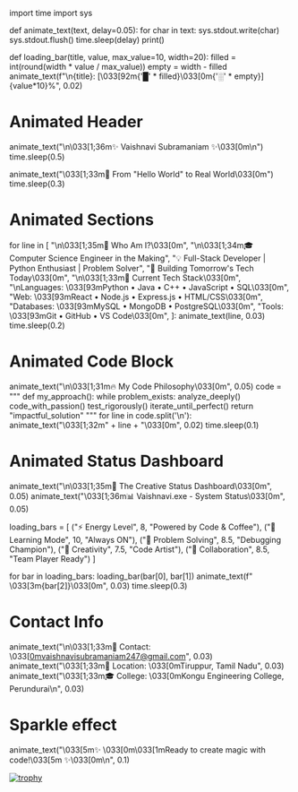 import time
import sys

def animate_text(text, delay=0.05):
    for char in text:
        sys.stdout.write(char)
        sys.stdout.flush()
        time.sleep(delay)
    print()

def loading_bar(title, value, max_value=10, width=20):
    filled = int(round(width * value / max_value))
    empty = width - filled
    animate_text(f"\n{title}: [\033[92m{'█' * filled}\033[0m{'░' * empty}] {value*10}%", 0.02)

# Animated Header
animate_text("\n\033[1;36m✨ Vaishnavi Subramaniam ✨\033[0m\n")
time.sleep(0.5)

animate_text("\033[1;33m🌟 From \"Hello World\" to Real World\033[0m")
time.sleep(0.3)

# Animated Sections
for line in [
    "\n\033[1;35m🎯 Who Am I?\033[0m",
    "\n\033[1;34m🎓 Computer Science Engineer in the Making",
    "💡 Full-Stack Developer | Python Enthusiast | Problem Solver",
    "🚀 Building Tomorrow's Tech Today\033[0m",
    "\n\033[1;33m🎯 Current Tech Stack\033[0m",
    "\nLanguages: \033[93mPython • Java • C++ • JavaScript • SQL\033[0m",
    "Web: \033[93mReact • Node.js • Express.js • HTML/CSS\033[0m",
    "Databases: \033[93mMySQL • MongoDB • PostgreSQL\033[0m",
    "Tools: \033[93mGit • GitHub • VS Code\033[0m",
]:
    animate_text(line, 0.03)
    time.sleep(0.2)

# Animated Code Block
animate_text("\n\033[1;31m🔥 My Code Philosophy\033[0m", 0.05)
code = """
def my_approach():
    while problem_exists:
        analyze_deeply()
        code_with_passion()
        test_rigorously()
        iterate_until_perfect()
    return "impactful_solution"
"""
for line in code.split('\n'):
    animate_text("\033[1;32m" + line + "\033[0m", 0.02)
    time.sleep(0.1)

# Animated Status Dashboard
animate_text("\n\033[1;35m🎪 The Creative Status Dashboard\033[0m", 0.05)
animate_text("\033[1;36m📊 Vaishnavi.exe - System Status\033[0m", 0.05)

loading_bars = [
    ("⚡ Energy Level", 8, "Powered by Code & Coffee"),
    ("🧠 Learning Mode", 10, "Always ON"),
    ("🔧 Problem Solving", 8.5, "Debugging Champion"),
    ("🎨 Creativity", 7.5, "Code Artist"),
    ("🤝 Collaboration", 8.5, "Team Player Ready")
]

for bar in loading_bars:
    loading_bar(bar[0], bar[1])
    animate_text(f"   \033[3m{bar[2]}\033[0m", 0.03)
    time.sleep(0.3)

# Contact Info
animate_text("\n\033[1;33m📧 Contact: \033[0mvaishnavisubramaniam247@gmail.com", 0.03)
animate_text("\033[1;33m📍 Location: \033[0mTiruppur, Tamil Nadu", 0.03)
animate_text("\033[1;33m🎓 College: \033[0mKongu Engineering College, Perundurai\n", 0.03)

# Sparkle effect
animate_text("\033[5m✨ \033[0m\033[1mReady to create magic with code!\033[5m ✨\033[0m\n", 0.1)

 
[![trophy](https://github-profile-trophy.vercel.app/?username=VaishnaviSubramaniam08&theme=radical)](https://github.com/ryo-ma/github-profile-trophy)
